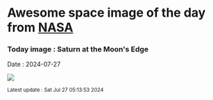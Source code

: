 
# Awesome space image of the day from [NASA](https://api.nasa.gov/)

### Today image : Saturn at the Moon's Edge
Date : 2024-07-27

![](https://apod.nasa.gov/apod/image/2407/MoonSaturnOcc_Xu20240725_1024.jpg)

<small>Latest update : Sat Jul 27 05:13:53 2024</small>
        